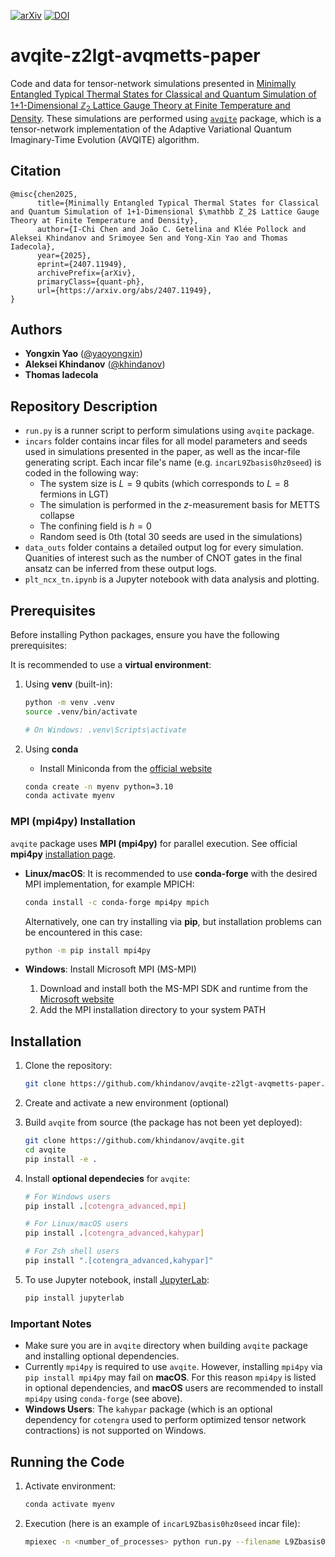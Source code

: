 [![arXiv](https://img.shields.io/badge/arXiv-2407.11949-b31b1b.svg)](
https://doi.org/10.48550/arXiv.2407.11949)
[![DOI](https://zenodo.org/badge/DOI/10.5281/zenodo.15531613.svg)](https://doi.org/10.5281/zenodo.15531613)

# avqite-z2lgt-avqmetts-paper
Code and data for tensor-network simulations presented in [Minimally Entangled Typical Thermal States for Classical and Quantum Simulation of 1+1-Dimensional $\mathbb{Z}_2$ Lattice Gauge Theory at Finite Temperature and Density](https://arxiv.org/abs/2407.11949). These simulations are performed using [``avqite``](https://github.com/khindanov/avqite) package, which is a tensor-network implementation of the Adaptive Variational Quantum Imaginary-Time Evolution (AVQITE) algorithm.

## Citation
```
@misc{chen2025,
      title={Minimally Entangled Typical Thermal States for Classical and Quantum Simulation of 1+1-Dimensional $\mathbb Z_2$ Lattice Gauge Theory at Finite Temperature and Density}, 
      author={I-Chi Chen and João C. Getelina and Klée Pollock and Aleksei Khindanov and Srimoyee Sen and Yong-Xin Yao and Thomas Iadecola},
      year={2025},
      eprint={2407.11949},
      archivePrefix={arXiv},
      primaryClass={quant-ph},
      url={https://arxiv.org/abs/2407.11949}, 
}
```
## Authors

- **Yongxin Yao** ([@yaoyongxin](https://github.com/yaoyongxin))
- **Aleksei Khindanov** ([@khindanov](https://github.com/khindanov))
- **Thomas Iadecola**

## Repository Description

- ``run.py`` is a runner script to perform simulations using `avqite` package.
- ``incars`` folder contains incar files for all model parameters and seeds used in simulations presented in the paper, as well as the incar-file generating script. Each incar file's name (e.g. `incarL9Zbasis0hz0seed`) is coded in the following way:
    - The system size is $L=9$ qubits (which corresponds to $L=8$ fermions in LGT)
    - The simulation is performed in the $z$-measurement basis for METTS collapse
    - The confining field is $h=0$
    - Random seed is 0th (total 30 seeds are used in the simulations)
- ``data_outs`` folder contains a detailed output log for every simulation. Quanities of interest such as the number of CNOT gates in the final ansatz can be inferred from these output logs.
- ``plt_ncx_tn.ipynb`` is a Jupyter notebook with data analysis and plotting.

## Prerequisites

Before installing Python packages, ensure you have the following prerequisites:

It is recommended to use a **virtual environment**:

1. Using **venv** (built-in):
   ```bash
   python -m venv .venv
   source .venv/bin/activate  
   
   # On Windows: .venv\Scripts\activate
   ```

2. Using **conda**

   - Install Miniconda from the [official website](https://docs.conda.io/en/latest/miniconda.html)

   ```bash
   conda create -n myenv python=3.10
   conda activate myenv
   ```

### MPI (mpi4py) Installation

``avqite`` package uses **MPI (mpi4py)** for parallel execution. See official **mpi4py** [installation page](https://mpi4py.readthedocs.io/en/4.0.3/install.html).


- **Linux/macOS**: It is recommended to use **conda-forge** with the desired MPI implementation, for example MPICH:
  ```bash
  conda install -c conda-forge mpi4py mpich
  ```
  Alternatively, one can try installing via **pip**, but installation problems can be encountered in this case:
  
  ```bash
  python -m pip install mpi4py
  ```

- **Windows**: Install Microsoft MPI (MS-MPI)
  1. Download and install both the MS-MPI SDK and runtime from the [Microsoft website](https://learn.microsoft.com/en-us/message-passing-interface/microsoft-mpi)
  2. Add the MPI installation directory to your system PATH

## Installation

1. Clone the repository:
   ```bash
   git clone https://github.com/khindanov/avqite-z2lgt-avqmetts-paper.git
   ```

2. Create and activate a new environment (optional)

3. Build ``avqite`` from source (the package has not been yet deployed):
   ```bash
   git clone https://github.com/khindanov/avqite.git
   cd avqite
   pip install -e .
   ```

4. Install **optional dependecies** for ``avqite``:
   ```bash
   # For Windows users 
   pip install .[cotengra_advanced,mpi]

   # For Linux/macOS users
   pip install .[cotengra_advanced,kahypar]

   # For Zsh shell users
   pip install ".[cotengra_advanced,kahypar]"
   ```

5. To use Jupyter notebook, install [JupyterLab](https://jupyterlab.readthedocs.io/en/stable/getting_started/installation.html):
   ```bash
   pip install jupyterlab
   ```

### Important Notes

- Make sure you are in `avqite` directory when building `avqite` package and installing optional dependencies.
- Currently `mpi4py` is required to use `avqite`. However, installing `mpi4py` via `pip install mpi4py` may fail on **macOS**. For this reason `mpi4py` is listed in optional dependencies, and **macOS** users are recommended to install `mpi4py` using `conda-forge` (see above).
- **Windows Users**: The `kahypar` package (which is an optional dependency for `cotengra` used to perform optimized tensor network contractions) is not supported on Windows.

## Running the Code

1. Activate environment:
   ```bash
   conda activate myenv
   ```

2. Execution (here is an example of `incarL9Zbasis0hz0seed` incar file):
    ```bash
    mpiexec -n <number_of_processes> python run.py --filename L9Zbasis0hz0seed --notetras
    ```
